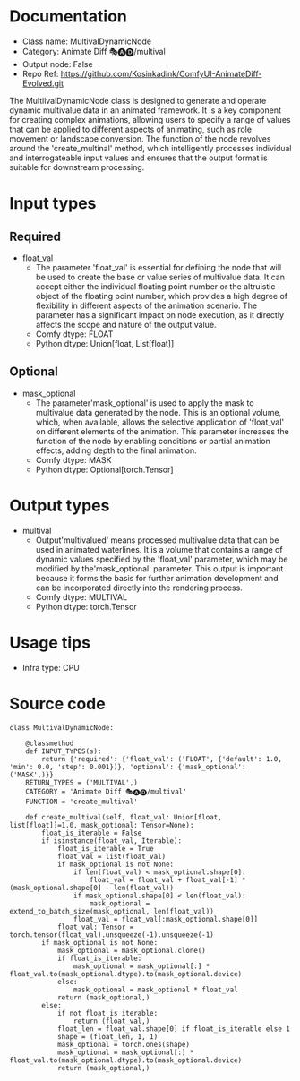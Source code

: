 # Documentation
- Class name: MultivalDynamicNode
- Category: Animate Diff 🎭🅐🅓/multival
- Output node: False
- Repo Ref: https://github.com/Kosinkadink/ComfyUI-AnimateDiff-Evolved.git

The MultiivalDynamicNode class is designed to generate and operate dynamic multivalue data in an animated framework. It is a key component for creating complex animations, allowing users to specify a range of values that can be applied to different aspects of animating, such as role movement or landscape conversion. The function of the node revolves around the 'create_multinal' method, which intelligently processes individual and interrogateable input values and ensures that the output format is suitable for downstream processing.

# Input types
## Required
- float_val
    - The parameter 'float_val' is essential for defining the node that will be used to create the base or value series of multivalue data. It can accept either the individual floating point number or the altruistic object of the floating point number, which provides a high degree of flexibility in different aspects of the animation scenario. The parameter has a significant impact on node execution, as it directly affects the scope and nature of the output value.
    - Comfy dtype: FLOAT
    - Python dtype: Union[float, List[float]]
## Optional
- mask_optional
    - The parameter'mask_optional' is used to apply the mask to multivalue data generated by the node. This is an optional volume, which, when available, allows the selective application of 'float_val' on different elements of the animation. This parameter increases the function of the node by enabling conditions or partial animation effects, adding depth to the final animation.
    - Comfy dtype: MASK
    - Python dtype: Optional[torch.Tensor]

# Output types
- multival
    - Output'multivalued' means processed multivalue data that can be used in animated waterlines. It is a volume that contains a range of dynamic values specified by the 'float_val' parameter, which may be modified by the'mask_optional' parameter. This output is important because it forms the basis for further animation development and can be incorporated directly into the rendering process.
    - Comfy dtype: MULTIVAL
    - Python dtype: torch.Tensor

# Usage tips
- Infra type: CPU

# Source code
```
class MultivalDynamicNode:

    @classmethod
    def INPUT_TYPES(s):
        return {'required': {'float_val': ('FLOAT', {'default': 1.0, 'min': 0.0, 'step': 0.001})}, 'optional': {'mask_optional': ('MASK',)}}
    RETURN_TYPES = ('MULTIVAL',)
    CATEGORY = 'Animate Diff 🎭🅐🅓/multival'
    FUNCTION = 'create_multival'

    def create_multival(self, float_val: Union[float, list[float]]=1.0, mask_optional: Tensor=None):
        float_is_iterable = False
        if isinstance(float_val, Iterable):
            float_is_iterable = True
            float_val = list(float_val)
            if mask_optional is not None:
                if len(float_val) < mask_optional.shape[0]:
                    float_val = float_val + float_val[-1] * (mask_optional.shape[0] - len(float_val))
                if mask_optional.shape[0] < len(float_val):
                    mask_optional = extend_to_batch_size(mask_optional, len(float_val))
                float_val = float_val[:mask_optional.shape[0]]
            float_val: Tensor = torch.tensor(float_val).unsqueeze(-1).unsqueeze(-1)
        if mask_optional is not None:
            mask_optional = mask_optional.clone()
            if float_is_iterable:
                mask_optional = mask_optional[:] * float_val.to(mask_optional.dtype).to(mask_optional.device)
            else:
                mask_optional = mask_optional * float_val
            return (mask_optional,)
        else:
            if not float_is_iterable:
                return (float_val,)
            float_len = float_val.shape[0] if float_is_iterable else 1
            shape = (float_len, 1, 1)
            mask_optional = torch.ones(shape)
            mask_optional = mask_optional[:] * float_val.to(mask_optional.dtype).to(mask_optional.device)
            return (mask_optional,)
```